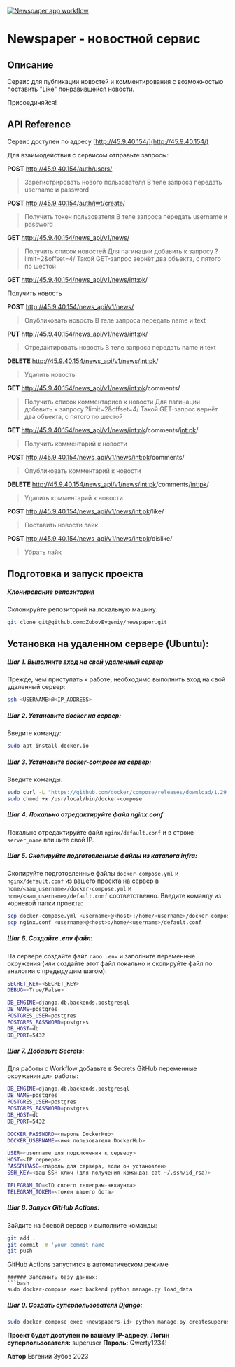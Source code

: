 [![Newspaper app workflow](https://github.com/ZubovEvgeniy/newspaper/actions/workflows/newspaper_workflow.yml/badge.svg)](https://github.com/ZubovEvgeniy/newspaper/actions/workflows/newspaper_workflow.yml)
# Newspaper - новостной сервис

## Описание
Сервис для публикации новостей и комментирования с возможностью поставить "Like" понравившейся новости. 

Присоединяйся!

## API Reference
Сервис доступен по адресу [http://45.9.40.154/](http://45.9.40.154/)

Для взаимодействия с сервисом отправьте запросы:

**POST** http://45.9.40.154/auth/users/

> Зарегистрировать нового пользователя
> В теле запроса передать username  и password

**POST** http://45.9.40.154/auth/jwt/create/

> Получить токен пользователя
> В теле запроса передать username  и password

**GET** http://45.9.40.154/news_api/v1/news/

> Получить список новостей
> Для пагинации добавить к запросу ?limit=2&offset=4/
> Такой GET-запрос вернёт два объекта, с пятого по шестой

**GET** http://45.9.40.154/news_api/v1/news/<int:pk>/

Получить новость

**POST** http://45.9.40.154/news_api/v1/news/

> Опубликовать новость
> В теле запроса передать name  и text

**PUT** http://45.9.40.154/news_api/v1/news/<int:pk>/

> Отредактировать новость
> В теле запроса передать name  и text

**DELETE** http://45.9.40.154/news_api/v1/news/<int:pk>/

> Удалить новость

**GET** http://45.9.40.154/news_api/v1/news/<int:pk>/comments/

> Получить список комментариев к новости
> Для пагинации добавить к запросу ?limit=2&offset=4/
> Такой GET-запрос вернёт два объекта, с пятого по шестой

**GET** http://45.9.40.154/news_api/v1/news/<int:pk>/comments/<int:pk>/

> Получить комментарий к новости

**POST** http://45.9.40.154/news_api/v1/news/<int:pk>/comments/

> Опубликовать комментарий к новости

**DELETE** http://45.9.40.154/news_api/v1/news/<int:pk>/comments/<int:pk>/

> Удалить комментарий к новости

**POST** http://45.9.40.154/news_api/v1/news/<int:pk>/like/

> Поставить новости лайк

**POST** http://45.9.40.154/news_api/v1/news/<int:pk>/dislike/

> Убрать лайк

## Подготовка и запуск проекта
##### Клонирование репозитория
Склонируйте репозиторий на локальную машину:
```bash
git clone git@github.com:ZubovEvgeniy/newspaper.git
```

## Установка на удаленном сервере (Ubuntu):
##### Шаг 1. Выполните вход на свой удаленный сервер
Прежде, чем приступать к работе, необходимо выполнить вход на свой удаленный сервер:
```bash
ssh <USERNAME>@<IP_ADDRESS>
```

##### Шаг 2. Установите docker на сервер:
Введите команду:
```bash
sudo apt install docker.io 
```

##### Шаг 3. Установите docker-compose на сервер:
Введите команды:
```bash
sudo curl -L "https://github.com/docker/compose/releases/download/1.29.2/docker-compose-$(uname -s)-$(uname -m)" -o /usr/local/bin/docker-compose
sudo chmod +x /usr/local/bin/docker-compose
```

##### Шаг 4. Локально отредактируйте файл nginx.conf
Локально отредактируйте файл `nginx/default.conf` и в строке `server_name` впишите свой IP.

##### Шаг 5. Скопируйте подготовленные файлы из каталога infra:
Скопируйте подготовленные файлы `docker-compose.yml` и `nginx/default.conf` из вашего проекта на сервер в `home/<ваш_username>/docker-compose.yml` и `home/<ваш_username>/default.conf` соответственно.
Введите команду из корневой папки проекта:
```bash
scp docker-compose.yml <username>@<host>:/home/<username>/docker-compose.yml
scp nginx.conf <username>@<host>:/home/<username>/default.conf
```

##### Шаг 6. Cоздайте .env файл:
На сервере создайте файл `nano .env` и заполните переменные окружения (или создайте этот файл локально и скопируйте файл по аналогии с предыдущим шагом):
```bash
SECRET_KEY=<SECRET_KEY>
DEBUG=<True/False>

DB_ENGINE=django.db.backends.postgresql
DB_NAME=postgres
POSTGRES_USER=postgres
POSTGRES_PASSWORD=postgres
DB_HOST=db
DB_PORT=5432
```

##### Шаг 7. Добавьте Secrets:
Для работы с Workflow добавьте в Secrets GitHub переменные окружения для работы:
```bash
DB_ENGINE=django.db.backends.postgresql
DB_NAME=postgres
POSTGRES_USER=postgres
POSTGRES_PASSWORD=postgres
DB_HOST=db
DB_PORT=5432

DOCKER_PASSWORD=<пароль DockerHub>
DOCKER_USERNAME=<имя пользователя DockerHub>

USER=<username для подключения к серверу>
HOST=<IP сервера>
PASSPHRASE=<пароль для сервера, если он установлен>
SSH_KEY=<ваш SSH ключ (для получения команда: cat ~/.ssh/id_rsa)>

TELEGRAM_TO=<ID своего телеграм-аккаунта>
TELEGRAM_TOKEN=<токен вашего бота>
```

##### Шаг 8. Запуск GitHub Actions:
Зайдите на боевой сервер и выполните команды:
```bash
git add .
git commit -m 'your commit name'
git push
```
GitHub Actions запустится в автоматическом режиме
 
```
###### Заполнить базу данных:
```bash
sudo docker-compose exec backend python manage.py load_data
```
##### Шаг 9. Создать суперпользователя Django:
```bash
sudo docker-compose exec <newspapers-id> python manage.py createsuperuser
```

**Проект будет доступен по вашему IP-адресу.**
**Логин суперпользователя:** superuser
**Пароль:** Qwerty1234!


**Автор**
Евгений Зубов
2023
